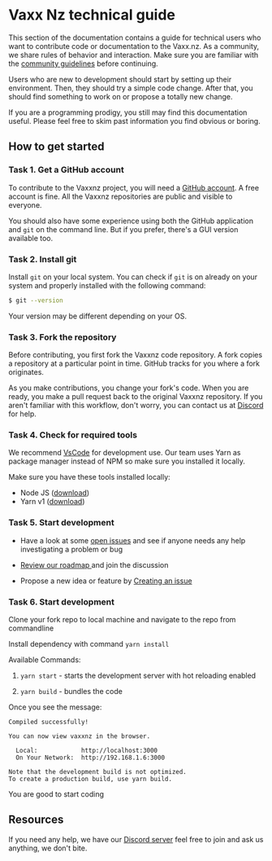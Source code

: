 # Vaxx Nz technical guide

This section of the documentation contains a guide for technical users who want to contribute code or documentation to the Vaxx.nz. As a community, we share rules of behavior and interaction. Make sure you are familiar with the [community guidelines](CODE_OF_CONDUCT.md) before continuing.

Users who are new to development should start by setting up their environment. Then, they should try a simple code change. After that, you should find something to work on or propose a totally new change.

If you are a programming prodigy, you still may find this documentation useful. Please feel free to skim past information you find obvious or boring.

## How to get started

### Task 1. Get a GitHub account

To contribute to the Vaxxnz project, you will need a <a
href="https://github.com" target="_blank">GitHub account</a>. A free account is
fine. All the Vaxxnz repositories are public and visible to everyone.

You should also have some experience using both the GitHub application and `git`
on the command line. But if you prefer, there's a GUI version available too.

### Task 2. Install git

Install `git` on your local system. You can check if `git` is on already on your
system and properly installed with the following command:

```bash
$ git --version
```

Your version may be
different depending on your OS.

### Task 3. Fork the repository

Before contributing, you first fork the Vaxxnz code repository. A fork copies a repository at a particular point in time. GitHub tracks for you where a fork originates.

As you make contributions, you change your fork's code. When you are ready, you make a pull request back to the original Vaxxnz repository. If you aren't familiar with this workflow, don't worry, you can contact us at [Discord](https://discord.com/channels/884578058911219743/884714023323586600) for help.

### Task 4. Check for required tools

We recommend [VsCode](https://code.visualstudio.com/) for development use. Our team uses Yarn as package manager instead of NPM so make sure you installed it locally.

Make sure you have these tools installed locally:

- Node JS ([download](https://nodejs.org/en/download/))
- Yarn v1 ([download](https://classic.yarnpkg.com/lang/en/))

### Task 5. Start development

- Have a look at some [open issues](https://github.com/CovidEngine/vaxxnz/issues) and see if anyone needs any help investigating a problem or bug

- [Review our roadmap ](https://github.com/CovidEngine/vaxxnz/projects/2) and join the discussion

- Propose a new idea or feature by [Creating an issue](https://github.com/CovidEngine/vaxxnz/issues)

### Task 6. Start development

Clone your fork repo to local machine and navigate to the repo from commandline

Install dependency with command `yarn install`

Available Commands:

1. `yarn start` - starts the development server with hot reloading enabled

2. `yarn build` - bundles the code

Once you see the message:

```shell
Compiled successfully!

You can now view vaxxnz in the browser.

  Local:            http://localhost:3000
  On Your Network:  http://192.168.1.6:3000

Note that the development build is not optimized.
To create a production build, use yarn build.
```

You are good to start coding

## Resources

If you need any help, we have our [Discord server](https://discord.com/channels/884578058911219743/884714023323586600) feel free to join and ask us anything, we don't bite.
